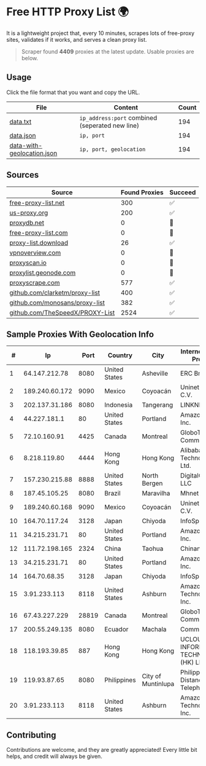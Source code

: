 
# Free HTTP Proxy List 🌍

It is a lightweight project that, every 10 minutes, scrapes lots of free-proxy sites, validates if it works, and serves a clean proxy list.


> Scraper found **4409** proxies at the latest update. Usable proxies are below.

## Usage

Click the file format that you want and copy the URL.


|File|Content|Count|
|----|-------|-----|
|[data.txt](https://raw.githubusercontent.com/themiralay/Proxy-List-World/master/data.txt)|`ip_address:port` combined (seperated new line)|194|
|[data.json](https://raw.githubusercontent.com/themiralay/Proxy-List-World/master/data.json)|`ip, port`|194|
|[data-with-geolocation.json](https://raw.githubusercontent.com/themiralay/Proxy-List-World/master/data-with-geolocation.json)|`ip, port, geolocation`|194|

## Sources

|Source|Found Proxies|Succeed|
|------|-------------|-------|
|[free-proxy-list.net](https://free-proxy-list.net)|300|✅|
|[us-proxy.org](https://www.us-proxy.org)|200|✅|
|[proxydb.net](http://proxydb.net)|0|🚫|
|[free-proxy-list.com](https://free-proxy-list.com/?page=&port=&type%5B%5D=http&type%5B%5D=https&up_time=0&search=Search)|0|🚫|
|[proxy-list.download](https://www.proxy-list.download/HTTP)|26|✅|
|[vpnoverview.com](https://vpnoverview.com/privacy/anonymous-browsing/free-proxy-servers)|0|🚫|
|[proxyscan.io](https://www.proxyscan.io)|0|🚫|
|[proxylist.geonode.com](https://proxylist.geonode.com/api/proxy-list?limit=300&page=1&sort_by=lastChecked&sort_type=desc&protocols=http,https)|0|🚫|
|[proxyscrape.com](https://api.proxyscrape.com/v2/?request=displayproxies&protocol=http&timeout=10000&country=all&ssl=all&anonymity=all)|577|✅|
|[github.com/clarketm/proxy-list](https://raw.githubusercontent.com/clarketm/proxy-list/master/proxy-list-raw.txt)|400|✅|
|[github.com/monosans/proxy-list](https://raw.githubusercontent.com/monosans/proxy-list/main/proxies/http.txt)|382|✅|
|[github.com/TheSpeedX/PROXY-List](https://raw.githubusercontent.com/TheSpeedX/PROXY-List/master/http.txt)|2524|✅|


## Sample Proxies With Geolocation Info

|#|Ip|Port|Country|City|Internet Service Provider|
|-|--|----|-------|----|-------------------------|
|1|64.147.212.78|8080|United States|Asheville|ERC Broadband|
|2|189.240.60.172|9090|Mexico|Coyoacán|Uninet S.A. de C.V.|
|3|202.137.31.186|8080|Indonesia|Tangerang|LINKNET|
|4|44.227.181.1|80|United States|Portland|Amazon.com, Inc.|
|5|72.10.160.91|4425|Canada|Montreal|GloboTech Communications|
|6|8.218.119.80|4444|Hong Kong|Hong Kong|Alibaba (US) Technology Co., Ltd.|
|7|157.230.215.88|8888|United States|North Bergen|DigitalOcean, LLC|
|8|187.45.105.25|8080|Brazil|Maravilha|Mhnet Telecom|
|9|189.240.60.168|9090|Mexico|Coyoacán|Uninet S.A. de C.V.|
|10|164.70.117.24|3128|Japan|Chiyoda|InfoSphere|
|11|34.215.231.71|80|United States|Portland|Amazon.com, Inc.|
|12|111.72.198.165|2324|China|Taohua|Chinanet|
|13|34.215.231.71|80|United States|Portland|Amazon.com, Inc.|
|14|164.70.68.35|3128|Japan|Chiyoda|InfoSphere|
|15|3.91.233.113|8118|United States|Ashburn|Amazon Technologies Inc.|
|16|67.43.227.229|28819|Canada|Montreal|GloboTech Communications|
|17|200.55.249.135|8080|Ecuador|Machala|Comm & Net S.A|
|18|118.193.39.85|887|Hong Kong|Hong Kong|UCLOUD INFORMATION TECHNOLOGY (HK) LIMITED|
|19|119.93.87.65|8080|Philippines|City of Muntinlupa|Philippine Long Distance Telephone Co.|
|20|3.91.233.113|8118|United States|Ashburn|Amazon Technologies Inc.|



## Contributing

Contributions are welcome, and they are greatly appreciated! Every
little bit helps, and credit will always be given.

